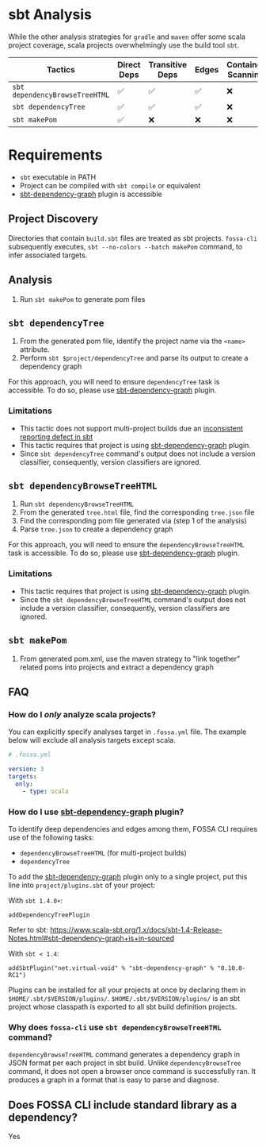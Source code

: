 # sbt Analysis

While the other analysis strategies for `gradle` and `maven` offer some scala project coverage, scala projects overwhelmingly use the build tool `sbt`.

| Tactics                        | Direct Deps        | Transitive Deps    | Edges              | Container Scanning |
| ------------------------------ | ------------------ | ------------------ | ------------------ | ------------------ |
| `sbt dependencyBrowseTreeHTML` | :white_check_mark: | :white_check_mark: | :white_check_mark: | :x:                |
| `sbt dependencyTree`           | :white_check_mark: | :white_check_mark: | :white_check_mark: | :x:                |
| `sbt makePom`                  | :white_check_mark: | :x:                | :x:                | :x:                |
 
# Requirements

- `sbt` executable in PATH
- Project can be compiled with `sbt compile` or equivalent
- [sbt-dependency-graph](#how-do-i-use-sbt-dependency-graph-plugin) plugin is accessible

## Project Discovery

Directories that contain `build.sbt` files are treated as sbt projects. `fossa-cli` subsequently executes, `sbt --no-colors --batch makePom` command, 
to infer associated targets. 

## Analysis

1. Run `sbt makePom` to generate pom files

## `sbt dependencyTree`

1. From the generated pom file, identify the project name via the `<name>` attribute.
2. Perform `sbt $project/dependencyTree` and parse its output to create a dependency graph

For this approach, you will need to ensure `dependencyTree` task is accessible. To do so, 
please use [sbt-dependency-graph](#how-do-i-use-sbt-dependency-graph-plugin) plugin.

### Limitations

- This tactic does not support multi-project builds due an [inconsistent reporting defect in sbt](https://github.com/sbt/sbt/issues/6905)
- This tactic requires that project is using [sbt-dependency-graph](#how-do-i-use-sbt-dependency-graph-plugin) plugin.
- Since `sbt dependencyTree` command's output does not include a version classifier, consequently, version classifiers are ignored.

## `sbt dependencyBrowseTreeHTML`

1. Run `sbt dependencyBrowseTreeHTML`
2. From the generated `tree.html` file, find the corresponding `tree.json` file
3. Find the corresponding pom file generated via (step 1 of the analysis)
4. Parse `tree.json` to create a dependency graph

For this approach, you will need to ensure the `dependencyBrowseTreeHTML` task is accessible. To do so, 
please use [sbt-dependency-graph](#how-do-i-use-sbt-dependency-graph-plugin) plugin.

### Limitations

- This tactic requires that project is using [sbt-dependency-graph](#how-do-i-use-sbt-dependency-graph-plugin) plugin.
- Since the `sbt dependencyBrowseTreeHTML` command's output does not include a version classifier, consequently, version classifiers are ignored.

## `sbt makePom`

1. From generated pom.xml, use the maven strategy to "link together" related poms into projects and extract a dependency graph

## FAQ

### How do I *only* analyze scala projects?

You can explicitly specify analyses target in `.fossa.yml` file. 
The example below will exclude all analysis targets except scala. 

```yaml
# .fossa.yml 

version: 3
targets:
  only:
    - type: scala
```

### How do I use [sbt-dependency-graph](https://github.com/sbt/sbt-dependency-graph) plugin?

To identify deep dependencies and edges among them, FOSSA CLI requires use of the following tasks:

- `dependencyBrowseTreeHTML` (for multi-project builds)
- `dependencyTree`

To add the [sbt-dependency-graph](https://github.com/sbt/sbt-dependency-graph) plugin only to a single project, 
put this line into `project/plugins.sbt` of your project:

With `sbt 1.4.0+`:

```
addDependencyTreePlugin
```
Refer to sbt: https://www.scala-sbt.org/1.x/docs/sbt-1.4-Release-Notes.html#sbt-dependency-graph+is+in-sourced


With `sbt < 1.4`:

```
addSbtPlugin("net.virtual-void" % "sbt-dependency-graph" % "0.10.0-RC1")
```

Plugins can be installed for all your projects at once by declaring them in `$HOME/.sbt/$VERSION/plugins/`.
`$HOME/.sbt/$VERSION/plugins/` is an sbt project whose classpath is exported to all sbt build definition projects.

### Why does `fossa-cli` use `sbt dependencyBrowseTreeHTML` command?

`dependencyBrowseTreeHTML` command generates a dependency graph in JSON
format per each project in sbt build. Unlike `dependencyBrowseTree` command, 
it does not open a browser once command is successfully ran. It produces a graph
in a format that is easy to parse and diagnose.

## Does FOSSA CLI include standard library as a dependency?

Yes
